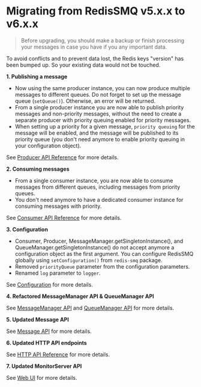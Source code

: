 # Migrating from RedisSMQ v5.x.x to v6.x.x

> Before upgrading, you should make a backup or finish processing your messages in case you have if you any important data.

To avoid conflicts and to prevent data lost, the Redis keys "version" has been bumped up. So your existing data would not be touched.

**1. Publishing a message**

- Now using the same producer instance, you can now produce multiple messages to different queues. Do not forget to set up the message queue (`setQueue()`). Otherwise, an error will be returned.
- From a single producer instance you are now able to publish priority messages and non-priority messages, without the need to create a separate producer with priority queuing enabled for priority messages.
- When setting up a priority for a given message, `priority queuing` for the message will be enabled, and the message will be published to its priority queue (you don't need anymore to enable priority queuing in your configuration object).

See [Producer API Reference](/docs/api/producer.md) for more details.

**2. Consuming messages**

- From a single consumer instance, you are now able to consume messages from different queues, including messages from priority queues.
- You don't need anymore to have a dedicated consumer instance for consuming messages with priority.

See [Consumer API Reference](/docs/api/consumer.md) for more details.

**3. Configuration**

- Consumer, Producer, MessageManager.getSingletonInstance(), and QueueManager.getSingletonInstance() do not accept anymore a configuration object as the first argument. You can configure RedisSMQ globally using `setConfiguration()` from `redis-smq` package. 
- Removed `priorityQueue` parameter from the configuration parameters.
- Renamed `log` parameter to `logger`.

See [Configuration](/docs/configuration.md) for more details. 

**4. Refactored MessageManager API & QueueManager API**

See [MessageManager API](/docs/api/message-manager.md) and [QueueManager API](/docs/api/queue-manager.md) for more details.

**5. Updated Message API**

See [Message API](/docs/api/message.md) for more details.

**6. Updated HTTP API endpoints**

See [HTTP API Reference](http-api.md) for more details.

**7. Updated MonitorServer API**

See [Web UI](web-ui.md) for more details.
